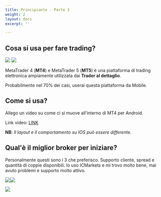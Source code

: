 ```yaml
---
title: Principiante - Parte 3
weight: 2
layout: docs
excerpt: ''

---
```

## Cosa si usa per fare trading?

![](https://trading-guide.netlify.com/img/3.png) ![](https://trading-guide.netlify.com/img/4.png)

MetaTrader 4 (**MT4**) e MetaTrader 5 (**MT5**) è una piattaforma di trading elettronica ampiamente utilizzata dai **Trader al dettaglio**.

Probabilmente nel 70% dei casi, userai questa piattaforma da Mobile.

## Come si usa?

Allego un video su come ci si muove all’interno di MT4 per Android.

Link video: [LINK](https://www.youtube.com/watch?v=L6vuB4N3J44&t=2s)

**NB**: _Il layout e il comportamento su IOS può essere differente._

## Qual'è il miglior broker per iniziare?

Personalmente questi sono i 3 che preferisco. Supporto cliente, spread e quantità di coppie disponibili. Io uso ICMarkets e mi trovo molto bene, mai avuto problemi e supporto molto attivo.

![](https://trading-guide.netlify.com/img/5.png)![](https://trading-guide.netlify.com/img/6.png)

![](https://trading-guide.netlify.com/img/7.png)